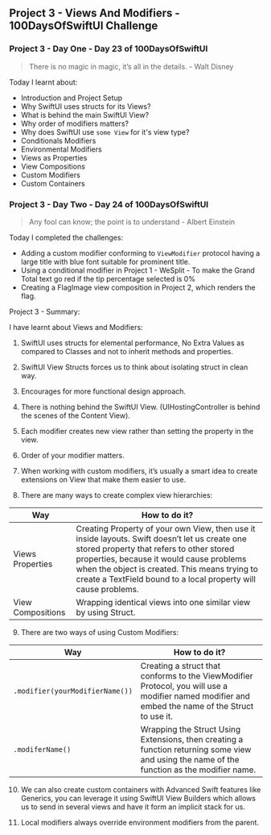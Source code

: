 ## Project 3 - Views And Modifiers - 100DaysOfSwiftUI Challenge

### Project 3 - Day One - Day 23 of 100DaysOfSwiftUI

> There is no magic in magic, it’s all in the details. - Walt Disney

Today I learnt about:
- Introduction and Project Setup
- Why SwiftUI uses structs for its Views?
- What is behind the main SwiftUI View?
- Why order of modifiers matters?
- Why does SwiftUI use `some View` for it's view type?
- Conditionals Modifiers
- Environmental Modifiers
- Views as Properties
- View Compositions
- Custom Modifiers
- Custom Containers

### Project 3 - Day Two - Day 24 of 100DaysOfSwiftUI

> Any fool can know; the point is to understand - Albert Einstein

Today I completed the challenges:
- Adding a custom modifier conforming to `ViewModifier` protocol having a large title with blue font suitable for prominent title.
- Using a conditional modifier in Project 1 - WeSplit - To make the Grand Total text go red if the tip percentage selected is 0%
- Creating a FlagImage view composition in Project 2, which renders the flag.

Project 3 - Summary:

I have learnt about Views and Modifiers:

1. SwiftUI uses structs for elemental performance, No Extra Values as compared to Classes and not to inherit methods and properties.

2. SwiftUI View Structs forces us to think about isolating struct in clean way.

3. Encourages for more functional design approach.

4. There is nothing behind the SwiftUI View. (UIHostingController is behind the scenes of the Content View).

5. Each modifier creates new view rather than setting the property in the view.

6. Order of your modifier matters.

7. When working with custom modifiers, it’s usually a smart idea to create extensions on View that make them easier to use.

8. There are many ways to create complex view hierarchies:
  
| Way | How to do it? |
| -- | -- |
| Views Properties  |  Creating Property of your own View, then use it inside layouts. Swift doesn’t let us create one stored property that refers to other stored properties, because it would cause problems when the object is created. This means trying to create a TextField bound to a local property will cause problems. |
| View Compositions | Wrapping identical views into one similar view by using Struct. |

9. There are two ways of using Custom Modifiers:

|Way  | How to do it? |
|--|--|
| `.modifier(yourModifierName())` | Creating a struct that conforms to the ViewModifier Protocol, you will use a modifier named modifier and embed the name of the Struct to use it. |
| `.modiferName()` | Wrapping the Struct Using Extensions, then creating a function returning some view and using the name of the function as the modifier name.  |
  
10. We can also create custom containers with Advanced Swift features like Generics, you can leverage it using SwiftUI View Builders which allows us to send in several views and have it form an implicit stack for us.

11. Local modifiers always override environment modifiers from the parent.
